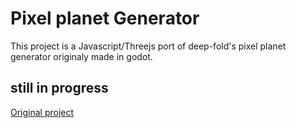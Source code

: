 
# Pixel planet Generator

This project is a Javascript/Threejs port of deep-fold's pixel planet generator originaly made in godot.

## still in progress

[Original project](https://deep-fold.itch.io/pixel-planet-generator)
